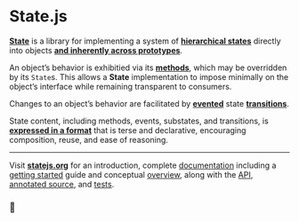 # State.js

**[State][0]** is a library for implementing a system of **[hierarchical states][1]** directly into objects **[and inherently across prototypes][2]**.

An object’s behavior is exhibitied via its **[methods][3]**, which may be overridden by its `State`s. This allows a **State** implementation to impose minimally on the object’s interface while remaining transparent to consumers.

Changes to an object’s behavior are facilitated by **[evented][4]** state **[transitions][5]**.

State content, including methods, events, substates, and transitions, is **[expressed in a format][6]** that is terse and declarative, encouraging composition, reuse, and ease of reasoning.

* * *

Visit **[statejs.org][]** for an introduction, complete [documentation][] including a [getting started][] guide and conceptual [overview][], along with the [API][], [annotated source][], and [tests][].

### &#x1f44b;




[0]: http://statejs.org/
[1]: http://statejs.org/docs/#concepts--inheritance--superstates-and-substates
[2]: http://statejs.org/docs/#concepts--inheritance--protostates
[3]: http://statejs.org/docs/#concepts--methods
[4]: http://statejs.org/docs/#concepts--events
[5]: http://statejs.org/docs/#concepts--transitions
[6]: http://statejs.org/docs/#concepts--expressions

[statejs.org]:       http://statejs.org/
[documentation]:     http://statejs.org/docs/
[getting started]:   http://statejs.org/docs/#getting-started
[overview]:          http://statejs.org/docs/#overview
[API]:               http://statejs.org/api/
[annotated source]:  http://statejs.org/source/
[tests]:             http://statejs.org/tests/
